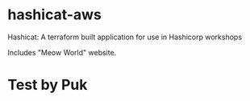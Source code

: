 # hashicat-aws
Hashicat: A terraform built application for use in Hashicorp workshops

Includes "Meow World" website.

# Test by Puk